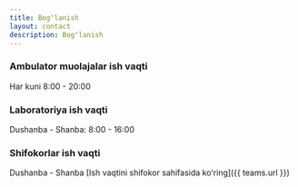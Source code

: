 ```yaml
---
title: Bogʻlanish
layout: contact
description: Bogʻlanish
---
```


### Ambulator muolajalar ish vaqti

Har kuni 8:00 - 20:00

### Laboratoriya ish vaqti

Dushanba - Shanba: 8:00 - 16:00

### Shifokorlar ish vaqti

Dushanba - Shanba
[Ish vaqtini shifokor sahifasida koʻring]({{ teams.url }})
